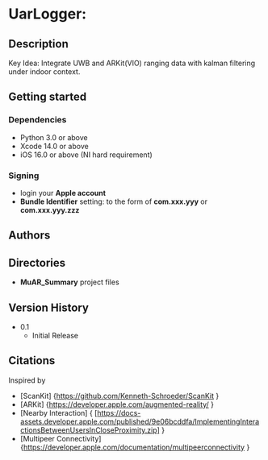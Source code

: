 # UarLogger: 
 
## Description
Key Idea: Integrate UWB and ARKit(VIO) ranging data with kalman filtering under indoor context.

## Getting started

### Dependencies
* Python 3.0 or above
* Xcode 14.0 or above
* iOS 16.0 or above (NI hard requirement)

### Signing
* login your __Apple account__
* __Bundle Identifier__ setting: to the form of __com.xxx.yyy__ or __com.xxx.yyy.zzz__

## Authors

## Directories

* __MuAR_Summary__ project files

## Version History
* 0.1
    * Initial Release
 
## Citations
Inspired by
* [ScanKit] {https://github.com/Kenneth-Schroeder/ScanKit }
* [ARKit] {https://developer.apple.com/augmented-reality/ }
* [Nearby Interaction] { [https://docs-assets.developer.apple.com/published/9e06bcddfa/ImplementingInteractionsBetweenUsersInCloseProximity.zip] }
* [Multipeer Connectivity] {https://developer.apple.com/documentation/multipeerconnectivity }
